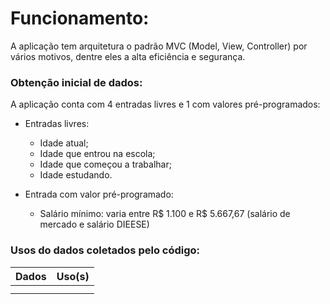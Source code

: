 # Funcionamento:
A aplicação tem arquitetura o padrão MVC (Model, View, Controller) por vários motivos, dentre eles a alta eficiência e segurança.

### Obtenção inicial de dados:
A aplicação conta com 4 entradas livres e 1 com valores pré-programados:
- Entradas livres:
  - Idade atual;
  - Idade que entrou na escola;
  - Idade que começou a trabalhar;
  - Idade estudando.

- Entrada com valor pré-programado:
  - Salário mínimo: varia entre R$ 1.100 e R$ 5.667,67 (salário de mercado e salário DIEESE)

### Usos do dados coletados pelo código:
|Dados| Uso(s)|
|-----|-------|
|||
|||
